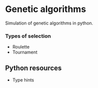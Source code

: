 # Genetic algorithms
Simulation of genetic algorithms in python.

### Types of selection
- Roulette
- Tournament

## Python resources
- Type hints
